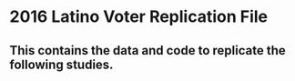 # 2016 Latino Voter Replication File 

## This contains the data and code to replicate the following studies. 


